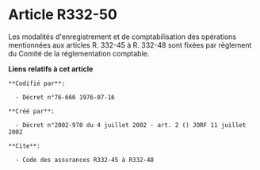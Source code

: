 # Article R332-50

Les modalités d'enregistrement et de comptabilisation des opérations mentionnées aux articles R. 332-45 à R. 332-48 sont
fixées par règlement du Comité de la réglementation comptable.

**Liens relatifs à cet article**

	**Codifié par**:

	  - Décret n°76-666 1976-07-16

	**Créé par**:

	  - Décret n°2002-970 du 4 juillet 2002 - art. 2 () JORF 11 juillet 2002

	**Cite**:

	  - Code des assurances R332-45 à R332-48
